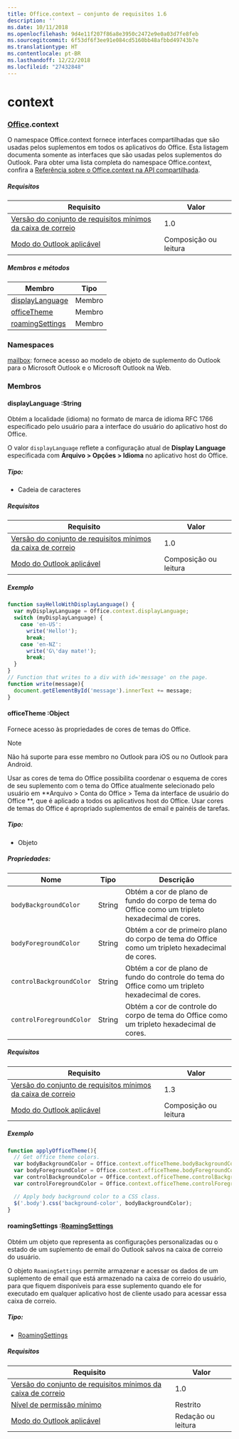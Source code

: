 ```yaml
---
title: Office.context – conjunto de requisitos 1.6
description: ''
ms.date: 10/11/2018
ms.openlocfilehash: 9d4e11f207f86a8e3950c2472e9e0a03d7fe8feb
ms.sourcegitcommit: 6f53df6f3ee91e084cd5160bb48afbbd49743b7e
ms.translationtype: HT
ms.contentlocale: pt-BR
ms.lasthandoff: 12/22/2018
ms.locfileid: "27432848"
---
```

# <a name="context"></a>context

### <a name="officeofficemdcontext"></a>[Office](Office.md).context

O namespace Office.context fornece interfaces compartilhadas que são usadas pelos suplementos em todos os aplicativos do Office. Esta listagem documenta somente as interfaces que são usadas pelos suplementos do Outlook. Para obter uma lista completa do namespace Office.context, confira a [Referência sobre o Office.context na API compartilhada](/javascript/api/office/office.context).

##### <a name="requirements"></a>Requisitos

|Requisito| Valor|
|---|---|
|[Versão do conjunto de requisitos mínimos da caixa de correio](/office/dev/add-ins/reference/requirement-sets/outlook-api-requirement-sets)| 1.0|
|[Modo do Outlook aplicável](https://docs.microsoft.com/outlook/add-ins/#extension-points)| Composição ou leitura|

##### <a name="members-and-methods"></a>Membros e métodos

| Membro | Tipo |
|--------|------|
| [displayLanguage](#displaylanguage-string) | Membro |
| [officeTheme](#officetheme-object) | Membro |
| [roamingSettings](#roamingsettings-roamingsettingsjavascriptapioutlook16officeroamingsettings) | Membro |

### <a name="namespaces"></a>Namespaces

[mailbox](office.context.mailbox.md): fornece acesso ao modelo de objeto de suplemento do Outlook para o Microsoft Outlook e o Microsoft Outlook na Web.

### <a name="members"></a>Membros

####  <a name="displaylanguage-string"></a>displayLanguage :String

Obtém a localidade (idioma) no formato de marca de idioma RFC 1766 especificado pelo usuário para a interface do usuário do aplicativo host do Office.

O valor `displayLanguage` reflete a configuração atual de **Display Language** especificada com **Arquivo > Opções > Idioma** no aplicativo host do Office.

##### <a name="type"></a>Tipo:

*   Cadeia de caracteres

##### <a name="requirements"></a>Requisitos

|Requisito| Valor|
|---|---|
|[Versão do conjunto de requisitos mínimos da caixa de correio](/office/dev/add-ins/reference/requirement-sets/outlook-api-requirement-sets)| 1.0|
|[Modo do Outlook aplicável](https://docs.microsoft.com/outlook/add-ins/#extension-points)| Composição ou leitura|

##### <a name="example"></a>Exemplo

```js
function sayHelloWithDisplayLanguage() {
  var myDisplayLanguage = Office.context.displayLanguage;
  switch (myDisplayLanguage) {
    case 'en-US':
      write('Hello!');
      break;
    case 'en-NZ':
      write('G\'day mate!');
      break;
  }
}
// Function that writes to a div with id='message' on the page.
function write(message){
  document.getElementById('message').innerText += message;
}
```

####  <a name="officetheme-object"></a>officeTheme :Object

Fornece acesso às propriedades de cores de temas do Office.

> [!NOTE]
> Não há suporte para esse membro no Outlook para iOS ou no Outlook para Android.

Usar as cores de tema do Office possibilita coordenar o esquema de cores de seu suplemento com o tema do Office atualmente selecionado pelo usuário em **Arquivo > Conta do Office > Tema da interface de usuário do Office **, que é aplicado a todos os aplicativos host do Office. Usar cores de temas do Office é apropriado suplementos de email e painéis de tarefas.

##### <a name="type"></a>Tipo:

*   Objeto

##### <a name="properties"></a>Propriedades:

|Nome| Tipo| Descrição|
|---|---|---|
|`bodyBackgroundColor`| String|Obtém a cor de plano de fundo do corpo de tema do Office como um tripleto hexadecimal de cores.|
|`bodyForegroundColor`| String|Obtém a cor de primeiro plano do corpo de tema do Office como um tripleto hexadecimal de cores.|
|`controlBackgroundColor`| String|Obtém a cor de plano de fundo do controle do tema do Office como um tripleto hexadecimal de cores.|
|`controlForegroundColor`| String|Obtém a cor de controle do corpo de tema do Office como um tripleto hexadecimal de cores.|

##### <a name="requirements"></a>Requisitos

|Requisito| Valor|
|---|---|
|[Versão do conjunto de requisitos mínimos da caixa de correio](/office/dev/add-ins/reference/requirement-sets/outlook-api-requirement-sets)| 1.3|
|[Modo do Outlook aplicável](https://docs.microsoft.com/outlook/add-ins/#extension-points)| Composição ou leitura|

##### <a name="example"></a>Exemplo

```js
function applyOfficeTheme(){
  // Get office theme colors.
  var bodyBackgroundColor = Office.context.officeTheme.bodyBackgroundColor;
  var bodyForegroundColor = Office.context.officeTheme.bodyForegroundColor;
  var controlBackgroundColor = Office.context.officeTheme.controlBackgroundColor
  var controlForegroundColor = Office.context.officeTheme.controlForegroundColor;

  // Apply body background color to a CSS class.
  $('.body').css('background-color', bodyBackgroundColor);
}
```

####  <a name="roamingsettings-roamingsettingsjavascriptapioutlook16officeroamingsettings"></a>roamingSettings :[RoamingSettings](/javascript/api/outlook_1_6/office.RoamingSettings)

Obtém um objeto que representa as configurações personalizadas ou o estado de um suplemento de email do Outlook salvos na caixa de correio do usuário.

O objeto `RoamingSettings` permite armazenar e acessar os dados de um suplemento de email que está armazenado na caixa de correio do usuário, para que fiquem disponíveis para esse suplemento quando ele for executado em qualquer aplicativo host de cliente usado para acessar essa caixa de correio.

##### <a name="type"></a>Tipo:

*   [RoamingSettings](/javascript/api/outlook_1_6/office.RoamingSettings)

##### <a name="requirements"></a>Requisitos

|Requisito| Valor|
|---|---|
|[Versão do conjunto de requisitos mínimos da caixa de correio](/office/dev/add-ins/reference/requirement-sets/outlook-api-requirement-sets)| 1.0|
|[Nível de permissão mínimo](https://docs.microsoft.com/outlook/add-ins/understanding-outlook-add-in-permissions)| Restrito|
|[Modo do Outlook aplicável](https://docs.microsoft.com/outlook/add-ins/#extension-points)| Redação ou leitura|